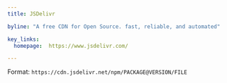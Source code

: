 ```yaml
---
title: JSDelivr

byline: "A free CDN for Open Source. fast, reliable, and automated"

key_links:
  homepage:  https://www.jsdelivr.com/

---
```


Format: `https://cdn.jsdelivr.net/npm/PACKAGE@VERSION/FILE`
